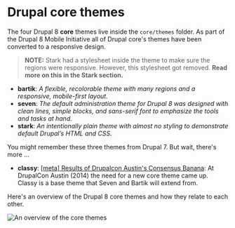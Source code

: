 # Drupal core themes

The four Drupal 8 **core** themes live inside the `core/themes` folder. As part of the Drupal 8 Mobile Initiative all of Drupal core's themes have been converted to a  responsive design.

> **NOTE:** Stark had a stylesheet inside the theme to make sure the regions were responsive. However, this stylesheet got removed. **Read more on this in the Stark section.**

- **bartik**: *A flexible, recolorable theme with many regions and a responsive, mobile-first layout.*
- **seven**: *The default administration theme for Drupal 8 was designed with clean lines, simple blocks, and sans-serif font to emphasize the tools and tasks at hand.*
- **stark**: *An intentionally plain theme with almost no styling to demonstrate default Drupal’s HTML and CSS.*

You might remember these three themes from Drupal 7. But wait, there's more ...

- **classy**: [[meta] Results of Drupalcon Austin's Consensus Banana](https://www.drupal.org/node/2289511): At DrupalCon Austin (2014) the need for a new core theme came up. Classy is a base theme that Seven and Bartik will extend from.

Here's an overview of the Drupal 8 core themes and how they relate to each other.

![An overview of the core themes](https://raw.githubusercontent.com/sqndr/d8-theming-guide/master/img/theme-overview.png)
